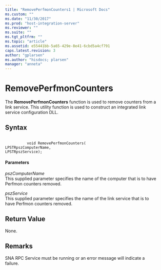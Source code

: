 ```yaml
---
title: "RemovePerfmonCounters1 | Microsoft Docs"
ms.custom: ""
ms.date: "11/30/2017"
ms.prod: "host-integration-server"
ms.reviewer: ""
ms.suite: ""
ms.tgt_pltfrm: ""
ms.topic: "article"
ms.assetid: e55441bb-5a65-429e-8e41-6cbd5a4cf791
caps.latest.revision: 3
author: "gplarsen"
ms.author: "hisdocs; plarsen"
manager: "anneta"
---
```

# RemovePerfmonCounters
The **RemovePerfmonCounters** function is used to remove counters from a link service. This utility function is used to construct an integrated link service configuration DLL.  
  
## Syntax  
  
```  
  
          void RemovePerfmonCounters(   
LPSTRpszComputerName,  
LPSTRpszService);  
```  
  
#### Parameters  
 *pszComputerName*  
 This supplied parameter specifies the name of the computer that is to have Perfmon counters removed.  
  
 *pszService*  
 This supplied parameter specifies the name of the link service that is to have Perfmon counters removed.  
  
## Return Value  
 None.  
  
## Remarks  
 SNA RPC Service must be running or an error message will indicate a failure.